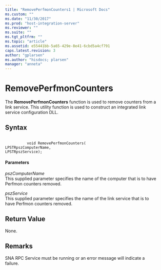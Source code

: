 ```yaml
---
title: "RemovePerfmonCounters1 | Microsoft Docs"
ms.custom: ""
ms.date: "11/30/2017"
ms.prod: "host-integration-server"
ms.reviewer: ""
ms.suite: ""
ms.tgt_pltfrm: ""
ms.topic: "article"
ms.assetid: e55441bb-5a65-429e-8e41-6cbd5a4cf791
caps.latest.revision: 3
author: "gplarsen"
ms.author: "hisdocs; plarsen"
manager: "anneta"
---
```

# RemovePerfmonCounters
The **RemovePerfmonCounters** function is used to remove counters from a link service. This utility function is used to construct an integrated link service configuration DLL.  
  
## Syntax  
  
```  
  
          void RemovePerfmonCounters(   
LPSTRpszComputerName,  
LPSTRpszService);  
```  
  
#### Parameters  
 *pszComputerName*  
 This supplied parameter specifies the name of the computer that is to have Perfmon counters removed.  
  
 *pszService*  
 This supplied parameter specifies the name of the link service that is to have Perfmon counters removed.  
  
## Return Value  
 None.  
  
## Remarks  
 SNA RPC Service must be running or an error message will indicate a failure.